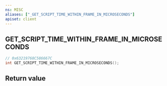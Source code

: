 ```yaml
---
ns: MISC
aliases: ["_GET_SCRIPT_TIME_WITHIN_FRAME_IN_MICROSECONDS"]
apiset: client
---
```

## GET_SCRIPT_TIME_WITHIN_FRAME_IN_MICROSECONDS

```c
// 0x63219768C586667C
int GET_SCRIPT_TIME_WITHIN_FRAME_IN_MICROSECONDS();
```



## Return value

